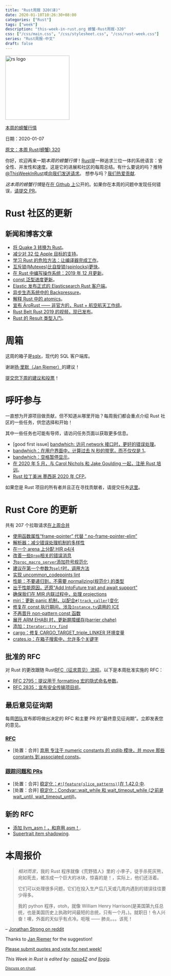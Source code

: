```yaml
---
title: "Rust周报 320(译)"
date: 2020-01-10T10:26:30+08:00
categories: ["Rust"]
tags: ["week"]
description: "this-week-in-rust.org 螃蟹-Rust周报-320"
css: ["/css/main.css", "/css/stylesheet.css", "/css/rust-week.css"]
series: "Rust周报-中文"
draft: false
---
```


<img src="https://www.rust-lang.org/static/images/rust-logo-blk.svg" alt="rs logo" class="medium-zoom-image" style="
    width: 200px;
    background: white;
">

[本周的螃蟹行情](https://this-week-in-rust.org/)

日期：2020-01-07

[原文：本周 Rust(螃蟹) 320](https://this-week-in-rust.org/blog/2020/01/07/this-week-in-rust-320/)

你好，欢迎再来一期*本周的螃蟹行情*！[Rust](http://rust-lang.org)是一种追求三位一体的系统语言：安全性、并发性和速度。这是它的进展和社区的每周总结。有什么要说的吗？推特[@ThisWeekInRust](https://twitter.com/ThisWeekInRust)或[向我们发送请求](https://github.com/cmr/this-week-in-rust)。 想参与吗？[我们热爱贡献](https://github.com/rust-lang/rust/blob/master/CONTRIBUTING.md).

*这本周的螃蟹行情*是在[在 Github 上](https://github.com/cmr/this-week-in-rust)公开的。如果你在本周的问题中发现任何错误，[请提交 PR](https://github.com/cmr/this-week-in-rust/pulls)。

# Rust 社区的更新

## 新闻和博客文章

- [将 Quake 3 转换为 Rust](https://immunant.com/blog/2020/01/quake3/)。
- [减少对 32 位 Apple 目标的支持](https://blog.rust-lang.org/2020/01/03/reducing-support-for-32-bit-apple-targets.html)。
- [学习 Rust 的危险方法：让编译器完成工作](http://cliffle.com/p/dangerust/6/)。
- [互斥锁(Mutexes)比自旋锁(spinlocks)更快](https://matklad.github.io/2020/01/04/mutexes-are-faster-than-spinlocks.html)。
- [在 Rust 中编写操作系统：2019 年 12 月更新](https://os.phil-opp.com/status-update/2020-01-07/)。
- [const 泛型进度更新](https://github.com/rust-lang/rust/issues/44580#issuecomment-570191702)。
- [Elastic 发布正式的 Elasticsearch Rust 客户端](https://github.com/elastic/elasticsearch-rs)。
- [异步生态系统中的 Backpressure](https://lucumr.pocoo.org/2020/1/1/async-pressure/)。
- [解释 Rust 中的 atomics](https://cfsamsonbooks.gitbook.io/explaining-atomics-in-rust/)。
- [宣布 ÄroRust —— 非官方的，Rust + 航空航天工作组](https://github.com/AeroRust)。
- [Rust Belt Rust 2019 的视频，现已发布](https://www.youtube.com/playlist?list=PLgC1L0fKd7UkVwjVlOySfMnn80Qs5TOLb)。
- [Rust 的 Result 类型入门](https://medium.com/@JoeKreydt/a-primer-on-rusts-result-type-66363cf18e6a)。

# 周箱

这周的箱子是[sqlx](https://crates.io/crates/sqlx)，现代的 SQL 客户端库。

谢谢[扬·里默（Jan Riemer）](https://users.rust-lang.org/t/crate-of-the-week/2704/698)的建议！

[提交您下周的建议和投票][submit_crate]！

[submit_crate]: https://users.rust-lang.org/t/crate-of-the-week/2704

# 呼吁参与

一直想为开源项目做贡献，但不知道从哪里开始？每周我们都会重点介绍 Rust 社区的一些任务，供您选择和开始！

其中一些任务也可能有导师，请访问任务页面以获取更多信息。

- \[good first issue] [bandwhich: 访问 network 接口时，更好的错误处理](https://github.com/imsnif/bandwhich/issues/73)。
- [bandwhich：在用户界面中，计算过去 N 秒的带宽，而不仅仅是 1](https://github.com/imsnif/bandwhich/issues/14)。
- [bandwhich：空格暂停显示](https://github.com/imsnif/bandwhich/issues/74)。
- [在 2020 年 5 月，与 Carol Nichols 和 Jake Goulding 一起，注册 Rust 培训](https://docs.google.com/forms/d/e/1FAIpQLSdIJy7JbftA27qJlxEgR9Q5o1MB3kXqnH3bthTJbg7KS-P0YQ/viewform)。
- [Rust 拉丁美洲 墨西哥 2020 年 CFP](https://cfp.rustlatam.org/events/rust-latam-mexico-2020)。

如果您是 Rust 项目的所有者并且正在寻找贡献者，请提交任务[这里][guidelines]。

[guidelines]: https://users.rust-lang.org/t/twir-call-for-participation/4821

# Rust Core 的更新

共有 207 个拉取请求[在上周合并][merged]

[merged]: https://github.com/search?q=is%3Apr+org%3Arust-lang+is%3Amerged+merged%3A2019-12-30..2019-01-06

- [使用函数属性“frame-pointer” 代替 “ no-frame-pointer-elim”](https://github.com/rust-lang/rust/pull/67748)
- [解析器：减少错误处理机制的多样性](https://github.com/rust-lang/rust/pull/67744)
- [在一个 arena 上分配 HIR p4/4](https://github.com/rust-lang/rust/pull/67032)
- [改善一些`Drop`相关的错误消息](https://github.com/rust-lang/rust/pull/67823)
- [为`proc_macro_server`添加符号规范化](https://github.com/rust-lang/rust/pull/67702)
- [建议在第一个参数为`self`时，调用方法](https://github.com/rust-lang/rust/pull/66913)
- [实现 uncommon_codepoints lint](https://github.com/rust-lang/rust/pull/67810)
- [性能：不要递归到，不需要 normalizing(规范化) 的类型](https://github.com/rust-lang/rust/pull/67808)
- [出于性能原因，还原“Add IntoFuture trait and await support”](https://github.com/rust-lang/rust/pull/67768)
- [确保我们在 MIR 内联过程中，处理 projections](https://github.com/rust-lang/rust/pull/67796)
- [miri：更新 panic 机制，以配合`#[track_caller]`变化](https://github.com/rust-lang/miri/pull/1137)
- [修复在 const 执行期间，涉及`Instance.ty`调用的 ICE](https://github.com/rust-lang/rust/pull/67800)
- [不再晋升 non-pattern const 函数](https://github.com/rust-lang/rust/pull/67531)
- [展开 ARM EHABI 时，更新屏障缓存(barrier chahe)](https://github.com/rust-lang/rust/pull/67779)
- [添加：`Iterator::try_find`](https://github.com/rust-lang/rust/pull/63177)
- [cargo：修复 CARGO_TARGET_triple_LINKER 环境变量](https://github.com/rust-lang/cargo/pull/7763)
- [crates.io：在箱子搜索中，允许多个关键字](https://github.com/rust-lang/crates.io/pull/1543)

## 批准的 RFC

对 Rust 的更改跟随 Rust[RFC（征求意见）流程](https://github.com/rust-lang/rfcs#rust-rfcs)。以下是本周批准实施的 RFC：

- [RFC 2795：提议用于 formatting 宏的隐式命名参数](https://github.com/rust-lang/rfcs/pull/2795)。
- [RFC 2835：宣布安全传输项目组](https://github.com/rust-lang/rfcs/pull/2835)。

## 最后意见征询期

每周[团队](https://www.rust-lang.org/team.html)宣布即将做出决定的 RFC 和主要 PR 的“最终意见征询期”。立即发表您的意见。

### [RFC](https://github.com/rust-lang/rfcs/labels/final-comment-period)

- \[处置：合并] [弃用 专注于 numeric constants 的 stdlib 模块，并 move 那些 constants 到 associated consts](https://github.com/rust-lang/rfcs/pull/2700)。

### [跟踪问题和 PRs](https://github.com/rust-lang/rust/labels/final-comment-period)

- \[处置：合并] [稳定化：`#![feature(slice_patterns)]`在 1.42.0 中](https://github.com/rust-lang/rust/pull/67712).
- \[处置：合并] [稳定化：Condvar::wait_while 和 wait_timeout_while (之前是 wait_until, wait_timeout_until)](https://github.com/rust-lang/rust/pull/67076)。

## 新的 RFC

- [添加 llvm_asm！，和弃用 asm！](https://github.com/rust-lang/rfcs/pull/2843).
- [Supertrait item shadowing](https://github.com/rust-lang/rfcs/pull/2845).

# 本周报价

> _相对而言_，我的 Rust 程序就像《荒野猎人》里的 小李子，徒手杀死灰熊，宛如死去，被冻成一个巨大的冰块，惊喜的是！，实际上，他们还活着。
>
> 它们可以处理很多问题，它们在投入生产后几天或几周内遇到的错误往往要少得多。
>
> 我的 python 程序，otoh，就像 William Henry Harrison(是美国第九任总统，也是美国历史上执政时间最短的总统，只有一个月。)。就职日！令人兴奋！噢，外面的天似乎有点冷。呃哦 —— 肺炎。。。该死！

– [Jonathan Strong on reddit](https://www.reddit.com/r/rust/comments/ehup6r/reddit_on_rust/fcma8y2)

Thanks to [Jan Riemer](https://users.rust-lang.org/t/twir-quote-of-the-week/328/769) for the suggestion!

[Please submit quotes and vote for next week!](https://users.rust-lang.org/t/twir-quote-of-the-week/328)

_This Week in Rust is edited by: [nasa42](https://github.com/nasa42) and [llogiq](https://github.com/llogiq)._

<small>[Discuss on r/rust](https://www.reddit.com/r/rust/comments/em9hct/this_week_in_rust_320/).</small>
